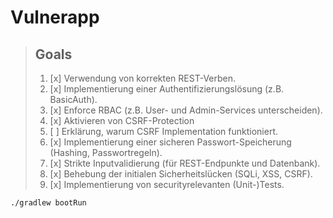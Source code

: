 # Vulnerapp

> ## Goals
> 1. [x] Verwendung von korrekten REST-Verben.
> 2. [x] Implementierung einer Authentifizierungslösung (z.B. BasicAuth).
> 3. [x] Enforce RBAC (z.B. User- und Admin-Services unterscheiden).
> 4. [x] Aktivieren von CSRF-Protection
> 5. [ ] Erklärung, warum CSRF Implementation funktioniert.
> 6. [x] Implementierung einer sicheren Passwort-Speicherung (Hashing, Passwortregeln).
> 7. [x] Strikte Inputvalidierung (für REST-Endpunkte und Datenbank).
> 8. [x] Behebung der initialen Sicherheitslücken (SQLi, XSS, CSRF).
> 9. [x] Implementierung von securityrelevanten (Unit-)Tests.



```console
./gradlew bootRun
```
